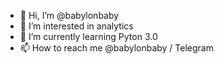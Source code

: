 - 👋 Hi, I’m @babylonbaby
- 👀 I’m interested in analytics
- 🌱 I’m currently learning Pyton 3.0
- 📫 How to reach me @babylonbaby / Telegram

<!---
babylonbaby/babylonbaby is a ✨ special ✨ repository because its `README.md` (this file) appears on your GitHub profile.
You can click the Preview link to take a look at your changes.
--->
